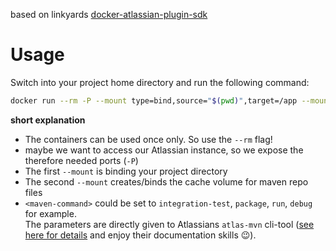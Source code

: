 based on linkyards [docker-atlassian-plugin-sdk](https://hub.docker.com/r/linkyard/docker-atlassian-plugin-sdk/)

# Usage

Switch into your project home directory and run the following command:

```bash
docker run --rm -P --mount type=bind,source="$(pwd)",target=/app --mount source=atlasmvncache,target=/root/.m2/repository sknopp94/atlassdkwithfirefoxselenium <maven-command>
```
**short explanation**
 * The containers can be used once only. So use the `--rm` flag! 
 * maybe we want to access our Atlassian instance, so we expose the therefore needed ports (`-P`) 
 * The first `--mount` is binding your project directory
 * The second `--mount` creates/binds the cache volume for maven repo files
 * `<maven-command>` could be set to `integration-test`, `package`, `run`, `debug` for example. \
The parameters are directly given to Atlassians `atlas-mvn` cli-tool ([see here for details](https://developer.atlassian.com/server/framework/atlassian-sdk/atlas-mvn/) and enjoy their documentation skills 😉).
